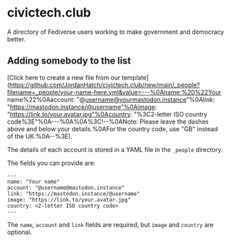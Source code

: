 # civictech.club

A directory of Fediverse users working to make government and democracy better.

## Adding somebody to the list

[Click here to create a new file from our template](https://github.com/JordanHatch/civictech.club/new/main/_people?filename=_people/your-name-here.yml&value=---%0Aname:%20%22Your name%22%0Aaccount: "@username@yourmastodon.instance"%0Alink: "https://mastodon.instance/@username"%0Aimage: "https://link.to/your.avatar.jpg"%0Acountry: "%3C2-letter ISO country code%3E"%0A---%0A%0A%3C!--%0ANote: Please leave the dashes above and below your details.%0AFor the country code, use "GB" instead of the UK.%0A--%3E).

The details of each account is stored in a YAML file in the `_people` directory.

The fields you can provide are:

```
---
name: "Your name"
account: "@username@mastodon.instance"
link: "https://mastodon.instance/@username"
image: "https://link.to/your.avatar.jpg"
country: <2-letter ISO country code>
---
```

The `name`, `account` and `link` fields are required, but `image` and `country` are optional.
